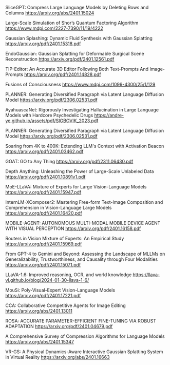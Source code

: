 SliceGPT: Compress Large Language Models by Deleting Rows and Columns
https://arxiv.org/abs/2401.15024

Large-Scale Simulation of Shor’s Quantum Factoring Algorithm
https://www.mdpi.com/2227-7390/11/19/4222

Gaussian Splashing: Dynamic Fluid Synthesis with Gaussian Splatting
https://arxiv.org/pdf/2401.15318.pdf

EndoGaussian: Gaussian Splatting for Deformable Surgical Scene Reconstruction
https://arxiv.org/pdf/2401.12561.pdf

TIP-Editor: An Accurate 3D Editor Following Both Text-Prompts And Image-Prompts
https://arxiv.org/pdf/2401.14828.pdf

Fusions of Consciousness
https://www.mdpi.com/1099-4300/25/1/129

PLANNER: Generating Diversified Paragraph via Latent Language Diffusion Model
https://arxiv.org/pdf/2306.02531.pdf

AyahuascaNet: Rigorously Investigating Hallucination in Large Language Models with Hardcore Psychedelic Drugs
https://andre-ye.github.io/assets/pdf/SIGBOVIK_2023.pdf

PLANNER: Generating Diversified Paragraph via Latent Language Diffusion Model
https://arxiv.org/pdf/2306.02531.pdf

Soaring from 4K to 400K: Extending LLM's Context with Activation Beacon
https://arxiv.org/pdf/2401.03462.pdf

GOAT: GO to Any Thing
https://arxiv.org/pdf/2311.06430.pdf

Depth Anything: Unleashing the Power of Large-Scale Unlabeled Data
https://arxiv.org/pdf/2401.10891v1.pdf

MoE-LLaVA: Mixture of Experts for Large Vision-Language Models
https://arxiv.org/pdf/2401.15947.pdf

InternLM-XComposer2: Mastering Free-form Text-Image Composition and Comprehension in Vision-Language Large Models
https://arxiv.org/pdf/2401.16420.pdf

MOBILE-AGENT: AUTONOMOUS MULTI-MODAL MOBILE DEVICE AGENT WITH VISUAL PERCEPTION
https://arxiv.org/pdf/2401.16158.pdf

Routers in Vision Mixture of Experts: An Empirical Study
https://arxiv.org/pdf/2401.15969.pdf

From GPT-4 to Gemini and Beyond: Assessing the Landscape of MLLMs on Generalizability, Trustworthiness, and Causality through Four Modalities
https://arxiv.org/pdf/2401.15071.pdf

LLaVA-1.6: Improved reasoning, OCR, and world knowledge
https://llava-vl.github.io/blog/2024-01-30-llava-1-6/

MouSi: Poly-Visual-Expert Vision-Language Models
https://arxiv.org/pdf/2401.17221.pdf

CCA: Collaborative Competitive Agents for Image Editing
https://arxiv.org/abs/2401.13011

ROSA: ACCURATE PARAMETER-EFFICIENT FINE-TUNING VIA ROBUST ADAPTATION
https://arxiv.org/pdf/2401.04679.pdf

A Comprehensive Survey of Compression Algorithms for Language Models
https://arxiv.org/abs/2401.15347

VR-GS: A Physical Dynamics-Aware Interactive Gaussian Splatting System in Virtual Reality
https://arxiv.org/abs/2401.16663

